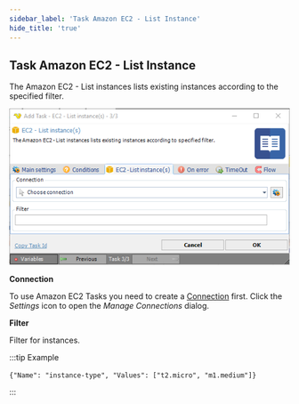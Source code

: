 ```yaml
---
sidebar_label: 'Task Amazon EC2 - List Instance'
hide_title: 'true'
---
```


## Task Amazon EC2 - List Instance

The Amazon EC2 - List instances lists existing instances according to the specified filter.

![](../../../../../static/img/taskamazonec2listinstances.png)

**Connection**

To use Amazon EC2 Tasks you need to create a [Connection](../../global-connections) first. Click the *Settings* icon to open the *Manage Connections* dialog.
 
**Filter**

Filter for instances. 

:::tip Example 

`{"Name": "instance-type", "Values": ["t2.micro", "m1.medium"]}`

:::